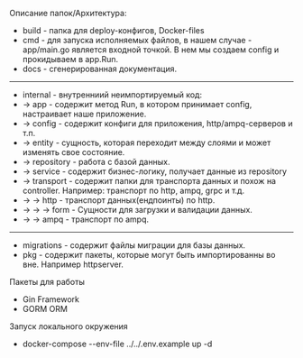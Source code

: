 Описание папок/Архитектура:
- build - папка для deploy-конфигов, Docker-files
- cmd - для запуска исполняемых файлов, в нашем случае - app/main.go является входной точкой. В нем мы создаем config и прокидываем в app.Run.
- docs - сгенерированная документация.
- -----
- internal - внутренниий неимпортируемый код:
- -> app - содержит метод Run, в котором принимает config, настраивает наше приложение.
- -> config - содержит конфиги для приложения, http/ampq-серверов и т.п.
- -> entity - сущность, которая переходит между слоями и может изменять свое состояние.
- -> repository - работа с базой данных.
- -> service - содержит бизнес-логику, получает данные из repository
- -> transport - содержит папки для транспорта данных и похож на controller. Например: транспорт по http, ampq, grpc и т.д.
- -> -> http - транспорт данных(ендпоинты) по http. 
- -> -> -> form - Сущности для загрузки и валидации данных.
- -> -> ampq - транспорт по ampq.
---
- migrations - содержит файлы миграции для базы данных.
- pkg - содержит пакеты, которые могут быть импортированны во вне. Например httpserver.

Пакеты для работы
- Gin Framework
- GORM ORM

Запуск локального окружения
- docker-compose --env-file ../../.env.example up -d
